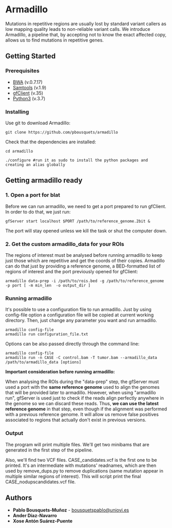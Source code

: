 # Armadillo

Mutations in repetitive regions are usually lost by standard variant callers as low mapping quality leads to non-reliable variant calls. We introduce Armadillo, a pipeline that, by accepting not to know the exact affected copy, allows us to find mutations in repetitive genes.

## Getting Started

### Prerequisites

* [BWA](http://bio-bwa.sourceforge.net/) (v.0.7.17)
* [Samtools](http://www.htslib.org/doc/samtools.html) (v.1.9)
* [gfClient](https://genome.ucsc.edu/goldenPath/help/blatSpec.html#gfClientUsage)  (v.35)
* [Python3](https://www.python.org) (v.3.7)



### Installing

Use git to download Armadillo:

```
git clone https://github.com/pbousquets/armadillo
```

Check that the dependencies are installed:

```
cd armadillo

./configure #run it as sudo to install the python packages and creating an alias globally 
```

## Getting armadillo ready

### 1. Open a port for blat 
Before we can run armadillo, we need to get a port prepared to run gfClient. In order to do that, we just run:

```
gfServer start localhost $PORT /path/to/reference_genome.2bit &
```
The port will stay opened unless we kill the task or shut the computer down.

### 2. Get the custom armadillo_data for your ROIs
The regions of interest must be analysed before running armadillo to keep just those which are repetitive and get the coords of their copies. Armadillo can do that just by providing a reference genome, a BED-formatted list of regions of interest and the port previously opened for gfClient:

```
armadillo data-prep -i /path/to/rois.bed -g /path/to/reference_genome -p port [ -m min_len  -o output_dir ]
```

### Running armadillo

It's possible to use a configuration file to run armadillo. Just by using config-file option a configuration file will be copied at current working directory. Then, just change any parameter you want and run armadillo.

```
armadillo config-file
armadillo run configuration_file.txt
```
Options can be also passed directly through the command line:

```
armadillo config-file
armadillo run -n CASE -C control.bam -T tumor.bam --armadillo_data /path/to/armadillo_data [options]
```
__Important consideration before running armadillo:__

When analysing the ROIs during the "data-prep" step, the gfServer must used a port with the **same reference genome** used to align the genomes that will be provided later to armadillo. However, when using "armadillo run", gfServer is used just to check if the reads align perfectly anywhere in the genome so we can discard these reads. Thus, **we can use the latest reference genome** in that step, even though if the alignment was performed with a previous reference genome. It will allow us remove false positives associated to regions that actually don't exist in previous versions.

### Output

The program will print multiple files. We'll get two minibams that are generated in the first step of the pipeline. 

Also, we'll find two VCF files. CASE_candidates.vcf is the first one to be printed. It's an intermediate with mutations' readnames, which are then used by remove_dups.py to remove duplications (same mutation appear in multiple similar regions of interest). This will script print the final CASE_nodupscandidates.vcf file.  

## Authors

* **Pablo Bousquets-Muñoz** - bousquetspablo@uniovi.es
* **Ander Díaz-Navarro**
* **Xose Antón Suárez-Puente**
